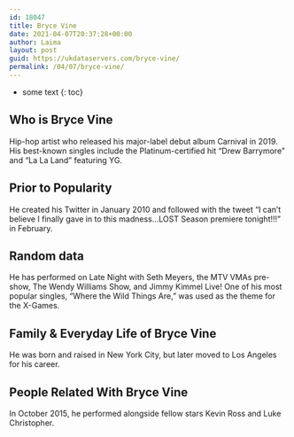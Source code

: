 ```yaml
---
id: 18047
title: Bryce Vine
date: 2021-04-07T20:37:28+00:00
author: Laima
layout: post
guid: https://ukdataservers.com/bryce-vine/
permalink: /04/07/bryce-vine/
---
```


* some text
{: toc}


## Who is Bryce Vine
                  
                  
                  
Hip-hop artist who released his major-label debut album Carnival in 2019. His best-known singles include the Platinum-certified hit &#8220;Drew Barrymore&#8221; and &#8220;La La Land&#8221; featuring YG. 
                  
              
            
              
            
                
                
                
## Prior to Popularity
                  
                  
                  
He created his Twitter in January 2010 and followed with the tweet &#8220;I can&#8217;t believe I finally gave in to this madness&#8230;LOST Season premiere tonight!!!&#8221; in February. 
                  
              
            
              
            
                
                
                
## Random data
                  
                  
                  
He has performed on Late Night with Seth Meyers, the MTV VMAs pre-show, The Wendy Williams Show, and Jimmy Kimmel Live! One of his most popular singles, &#8220;Where the Wild Things Are,&#8221; was used as the theme for the X-Games.
                  
              
            
              
            
                
                
                
## Family & Everyday Life of Bryce Vine
                  
                  
                  
He was born and raised in New York City, but later moved to Los Angeles for his career. 
                  
              
            
              
            
                
                
                
## People Related With Bryce Vine
                  
                  
                  
In October 2015, he performed alongside fellow stars Kevin Ross and Luke Christopher. 
                  
              
            
              
            
                
              
            
              
              
            
            
              
            
          
          
          